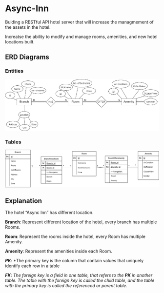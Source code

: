 ﻿# Async-Inn

Bulding a RESTful API hotel server that will increase the managmement of the assets in the hotel.

Increatse the ability to modify and manage rooms, amenities, and new hotel locations built.

## ERD Diagrams

### Entities

![image](./Lab11-Async-Inn/images/ERD-Entities.png)


### Tables

![image](./Lab11-Async-Inn/images/ERD-Models.png)

## Explanation

The hotel “Async Inn” has different location.

**Branch**: Represent different location of the hotel, every branch has multiple Rooms.

**Room**: Represent the rooms inside the hotel, every Room has multiple Amenity.

**Amenity**: Represent the amenities inside each Room.

***PK***: *The primary key is the column that contain values that uniquely identify each row in a table

***FK***: *The foreign key is a field in one table, that refers to the ***PK*** in another table. The table with the foreign key is called the child table, and the table with the primary key is called the referenced or parent table.*